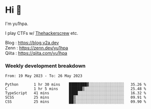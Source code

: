 # Hi 👋

I'm yu1hpa.

I play CTFs w/ [Thehackerscrew](https://www.thehackerscrew.team/) etc.

Blog : https://blog.y2a.dev  
Zenn : https://zenn.dev/yu1hpa  
Qiita : https://qiita.com/yu1hpa  

### Weekly development breakdown

<!--START_SECTION:waka-->

```text
From: 19 May 2023 - To: 26 May 2023

Python       1 hr 30 mins    ████████▓░░░░░░░░░░░░░░░░   35.26 %
C            1 hr 5 mins     ██████▒░░░░░░░░░░░░░░░░░░   25.48 %
TypeScript   41 mins         ████░░░░░░░░░░░░░░░░░░░░░   16.32 %
SCSS         25 mins         ██▒░░░░░░░░░░░░░░░░░░░░░░   09.91 %
CSS          25 mins         ██▒░░░░░░░░░░░░░░░░░░░░░░   09.90 %
```

<!--END_SECTION:waka-->


